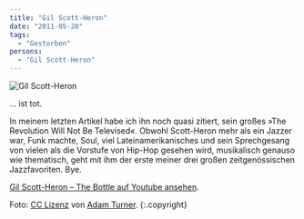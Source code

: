 ```yaml
---
title: "Gil Scott-Heron"
date: "2011-05-28"
tags:
  - "Gestorben"
persons:
  - "Gil Scott-Heron"
---
```


![Gil Scott-Heron](/images/codecandies/gsh.jpg)

… ist tot.

In meinem letzten Artikel habe ich ihn noch quasi zitiert, sein großes »The Revolution Will Not Be Televised«. Obwohl Scott-Heron mehr als ein Jazzer war, Funk machte, Soul, viel Lateinamerikanisches und sein Sprechgesang von vielen als die Vorstufe von Hip-Hop gesehen wird, musikalisch genauso wie thematisch, geht mit ihm der erste meiner drei großen zeitgenössischen Jazzfavoriten. Bye.

[Gil Scott-Heron – The Bottle auf Youtube ansehen](https://www.youtube.com/watch?v=EdhoX1Xu6ZI).

Foto: [CC Lizenz](http://creativecommons.org/licenses/by-sa/3.0/deed.de) von [Adam Turner](http://de.wikipedia.org/w/index.php?title=Datei:Gil_Scott_Heron_-_10-2-2009_San_Francisco,_Carofornia_.jpg). {:.copyright}
